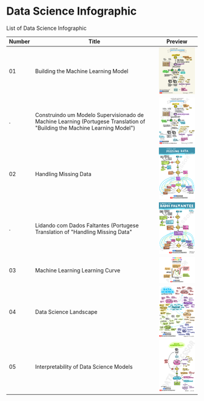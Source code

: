 # Data Science Infographic
List of Data Science Infographic

Number | Title | Preview
---|---|---
01 | Building the Machine Learning Model | <img src="01-Building-the-Machine-Learning-Model.JPG" alt="Building the Machine Learning Model" title="Building the Machine Learning Model" width="200" />
.  | Construindo um Modelo Supervisionado de Machine Learning (Portugese Translation of "Building the Machine Learning Model") | <img src="PT-01-Construindo-um-Modelo-Supervisionado-de-Machine-Learning.JPG" alt="Construindo um Modelo Supervisionado de Machine Learning" title="Construindo um Modelo Supervisionado de Machine Learning" width="200" />
02 | Handling Missing Data |  <img src="02-Handling-Missing-Data.JPG" alt="Handling Missing Data" title="Handling Missing Data" width="200" />
.  | Lidando com Dados Faltantes (Portugese Translation of "Handling Missing Data" |  <img src="PT-01-Lidando-com-Dados-Faltantes.JPG" alt="Lidando com Dados Faltantes" title="Lidando com Dados Faltantes" width="200" />
03 | Machine Learning Learning Curve |  <img src="03-Machine-Learning-Learning-Curve.JPG" alt="Machine Learning Learning Curve" title="Machine Learning Learning Curve" width="200" />
04 | Data Science Landscape |  <img src="04-Data-Science-Landscape.JPG" alt="Data Science Landscape" title="Data Science Landscape" width="200" />
05 | Interpretability of Data Science Models | <img src="05-Interpretability-of-Data-Science-Models.JPG" alt="Interpretability of Data Science Models" title="Interpretability of Data Science Models" width="200" />
